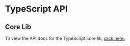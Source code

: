 # TypeScript API

## Core Lib

To view the API docs for the TypeScript core lib, [click here.](../lib/classes/default.html)
